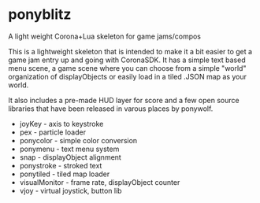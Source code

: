 # ponyblitz
A light weight Corona+Lua skeleton for game jams/compos

This is a lightweight skeleton that is intended to make it a bit easier to get a game jam entry up and going with CoronaSDK. It has a simple text based menu scene, a game scene where you can choose from a simple "world" organization of displayObjects or easily load in a tiled .JSON map as your world.

It also includes a pre-made HUD layer for score and a few open source libraries that have been released in varous places by ponywolf.

* joyKey - axis to keystroke
* pex - particle loader
* ponycolor - simple color conversion
* ponymenu - text menu system
* snap - displayObject alignment
* ponystroke - stroked text
* ponytiled - tiled map loader
* visualMonitor - frame rate, displayObject counter
* vjoy - virtual joystick, button lib
